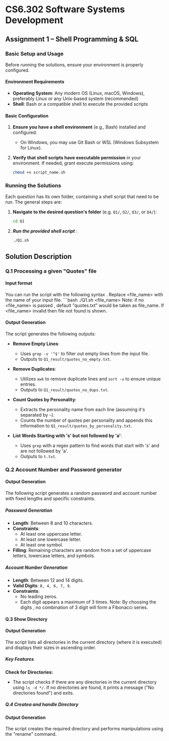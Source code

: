 
# CS6.302	Software Systems Development 
## Assignment 1 – Shell Programming & SQL

### Basic Setup and Usage

Before running the solutions, ensure your environment is properly configured.

#### Environment Requirements
- **Operating System**: Any modern OS (Linux, macOS, Windows), preferably Linux or any Unix-based system (recommended)
- **Shell**: Bash or a compatible shell to execute the provided scripts

#### Basic Configuration
1. **Ensure you have a shell environment** (e.g., Bash) installed and configured.
   - On Windows, you may use Git Bash or WSL (Windows Subsystem for Linux).

2. **Verify that shell scripts have executable permission** in your environment. If needed, grant execute permissions using:
   ```bash
   chmod +x script_name.sh
### Running the Solutions

Each question has its own folder, containing a shell script  that need to be run. The general steps are:

1. **Navigate to the desired question's folder** (e.g. `Q1/`, `Q2/`, `Q3/`, or `Q4/`):
   ```bash
   cd Q1
2. ***Run the provided shell script*** :
   ```bash
   ./Q1.sh

## Solution Description
### Q.1 Processing a given "Quotes" file
 ####  Input format

 You can run the script with the following syntax . Replace <file_name>  with the name of your input file. 
    ```bash
    ./Q1.sh <file_name>
Note: if no <file_name> is passed , default "quotes.txt" would be taken as file_name. If <file_name> invalid then file not found is shown. 


#### Output Generation

The script generates the following outputs:

- **Remove Empty Lines**:
  - Uses `grep -v '^$'` to filter out empty lines from the input file.
  - Outputs to `Q1_result/quotes_no_empty.txt`.

- **Remove Duplicates**:
  - Utilizes `awk` to remove duplicate lines and `sort -u` to ensure unique entries.
  - Outputs to `Q1_result/quotes_no_dups.txt`.

- **Count Quotes by Personality**:
  - Extracts the personality name from each line (assuming it's separated by `~`).
  - Counts the number of quotes per personality and appends this information to `Q1_result/quotes_by_personality.txt`.

- **List Words Starting with 's' but not followed by 'a'**:
  - Uses `grep` with a regex pattern to find words that start with 's' and are not followed by 'a'.
  - Outputs to `t.txt`.

### Q.2 Account Number and Password generator
 ####  Output Generation
The following script generates a random password and account number with fixed lengths and specific constraints.
 
##### Password Generation
- **Length**: Between 8 and 10 characters.
- **Constraints**:
  - At least one uppercase letter.
  - At least one lowercase letter.
  - At least one symbol.
- **Filling**: Remaining characters are random from a set of uppercase letters, lowercase letters, and symbols.

##### Account Number Generation
- **Length**: Between 12 and 14 digits.
- **Valid Digits**: `0, 4, 6, 7, 9`.
- **Constraints**:
  - No leading zeros.
  - Each digit appears a maximum of 3 times.
Note:  By choosing the digits , no combination of 3 digit will form a Fibonacci series.

#### Q.3 Show Directory 
 ####  Output Generation

The script lists all directories in the current directory (where it is executed) and displays their sizes in ascending order.
##### Key Features 

 **Check for Directories:**
   - The script checks if there are any directories in the current directory using `ls -d */`. If no directories are found, it prints a message ("No directories found") and exits.

##### Q.4 Createa and handle Directory 
####  Output Generation

The script creates the required directory and performs manipulations using the "rename" command.

